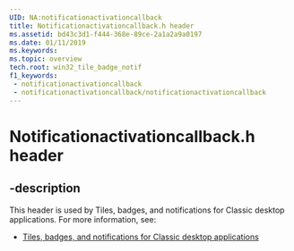 ```yaml
---
UID: NA:notificationactivationcallback
title: Notificationactivationcallback.h header
ms.assetid: bd43c3d1-f444-368e-89ce-2a1a2a9a0197
ms.date: 01/11/2019
ms.keywords: 
ms.topic: overview
tech.root: win32_tile_badge_notif
f1_keywords:
 - notificationactivationcallback
 - notificationactivationcallback/notificationactivationcallback
---
```


# Notificationactivationcallback.h header


## -description

This header is used by Tiles, badges, and notifications for Classic desktop applications. For more information, see:

- [Tiles, badges, and notifications for Classic desktop applications](../_win32_tile_badge_notif/index.md)

